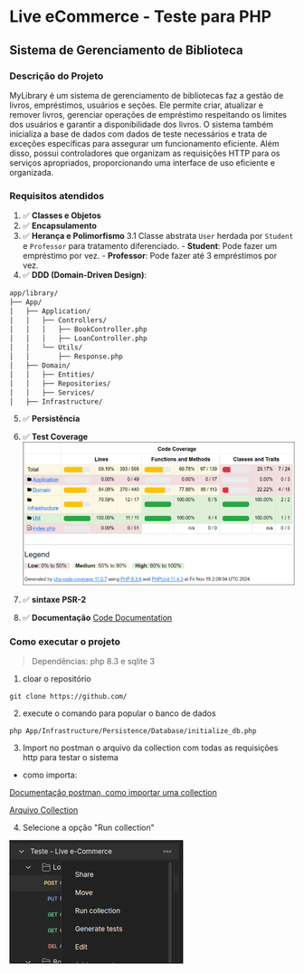 # Live eCommerce - Teste para PHP

## Sistema de Gerenciamento de Biblioteca

### Descrição do Projeto
MyLibrary é um sistema de gerenciamento de bibliotecas faz a gestão de livros, empréstimos, usuários e seções. Ele permite criar, atualizar e remover livros, gerenciar operações de empréstimo respeitando os limites dos usuários e garantir a disponibilidade dos livros. O sistema também inicializa a base de dados com dados de teste necessários e trata de exceções específicas para assegurar um funcionamento eficiente. Além disso, possui controladores que organizam as requisições HTTP para os serviços apropriados, proporcionando uma interface de uso eficiente e organizada.

### Requisitos atendidos

1. ✅ **Classes e Objetos**
2. ✅ **Encapsulamento**
3. ✅ **Herança e Polimorfismo**
  3.1 Classe abstrata `User` herdada por `Student` e `Professor` para tratamento diferenciado. - **Student**: Pode fazer um empréstimo por vez. - **Professor**: Pode fazer até 3 empréstimos por vez.
4. ✅ **DDD (Domain-Driven Design)**:
```
app/library/
├── App/
│   ├── Application/
│   │   ├── Controllers/
│   │   │   ├── BookController.php
│   │   │   ├── LoanController.php
│   │   └── Utils/
│   │       ├── Response.php
│   ├── Domain/
│   │   ├── Entities/
│   │   ├── Repositories/
│   │   ├── Services/
│   ├── Infrastructure/

```

5. ✅ **Persistência**
6. ✅ **Test Coverage**
![Tests Coverage](documentation/testsCoverage.png)

7. ✅ **sintaxe PSR-2**
7. ✅ **Documentação**
[Code Documentation]()

### Como executar o projeto

> Dependências: php 8.3 e sqlite 3

1. cloar o repositório
 ```
git clone https://github.com/
```

2. execute o comando para popular o banco de dados
```
php App/Infrastructure/Persistence/Database/initialize_db.php
```

3. Import no postman o arquivo da collection com todas as requisições http para testar o sistema

- como importa:

[Documentação postman, como importar uma collection](https://learning.postman.com/docs/getting-started/importing-and-exporting/importing-data/)

[Arquivo Collection](<documentation/Teste - Live e-Commerce.postman_collection.json>)

4. Selecione a opção "Run collection"

![Image example Run Collection Postman](documentation/runCollection.png)